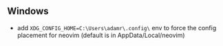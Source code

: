 

## Windows

* add `XDG_CONFIG_HOME=C:\Users\adamr\.config\` env to force the config placement for neovim (default is in AppData/Local/neovim)

